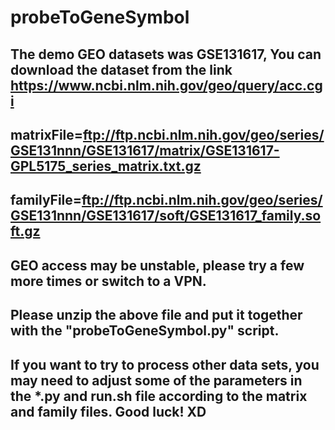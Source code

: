 # probeToGeneSymbol

## The demo GEO datasets was GSE131617, You can download the dataset from the link https://www.ncbi.nlm.nih.gov/geo/query/acc.cgi
## matrixFile=ftp://ftp.ncbi.nlm.nih.gov/geo/series/GSE131nnn/GSE131617/matrix/GSE131617-GPL5175_series_matrix.txt.gz
## familyFile=ftp://ftp.ncbi.nlm.nih.gov/geo/series/GSE131nnn/GSE131617/soft/GSE131617_family.soft.gz
## GEO access may be unstable, please try a few more times or switch to a VPN.
## Please unzip the above file and put it together with the "probeToGeneSymbol.py" script. 
## If you want to try to process other data sets, you may need to adjust some of the parameters in the *.py and run.sh file according to the matrix and family files. Good luck! XD

